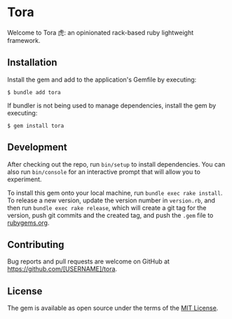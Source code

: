 # Tora

Welcome to Tora 虎: an opinionated rack-based ruby lightweight framework.

## Installation

Install the gem and add to the application's Gemfile by executing:

    $ bundle add tora

If bundler is not being used to manage dependencies, install the gem by executing:

    $ gem install tora


## Development

After checking out the repo, run `bin/setup` to install dependencies. You can also run `bin/console` for an interactive prompt that will allow you to experiment.

To install this gem onto your local machine, run `bundle exec rake install`. To release a new version, update the version number in `version.rb`, and then run `bundle exec rake release`, which will create a git tag for the version, push git commits and the created tag, and push the `.gem` file to [rubygems.org](https://rubygems.org).

## Contributing

Bug reports and pull requests are welcome on GitHub at https://github.com/[USERNAME]/tora.

## License

The gem is available as open source under the terms of the [MIT License](https://opensource.org/licenses/MIT).

